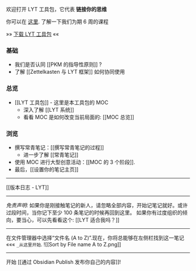 欢迎打开 LYT 工具包，它代表 **链接你的思维**

你可以在 [这里](https://www.linkingyourthinking.com/waitlist). 了解一下我们为期 6 周的课程

»» [下载 LYT 工具包](https://www.linkingyourthinking.com/lyt-kit) ««

### 基础
- 我们是否认同 [[PKM 的指导性原则]] ?
- 了解 [[Zettelkasten 与 LYT 框架]] 如何协同使用

### 总览
- [[LYT 工具包]] - 这里是本工具包的 MOC
	- 深入了解 [[LYT 系统]]
	- 看看 MOC 是如何改变当前局面的: [[MOC 总览]]

### 浏览
- 撰写常青笔记：[[撰写常青笔记的过程]]
	- 进一步了解 [[常青笔记]]
- 使用 MOC 进行大型创意活动：[[MOC 的 3 个阶段]].
- 最后，[[设置你的笔记主页]]

---
[[版本日志 - LYT]]

---
*免责声明*: 如果你是刚接触笔记的新人，请忽略全部内容，开始记笔记就好。或许过段时间，当你记下至少 100 条笔记的时候再回到这里。 如果你有过度组织的倾向，要当心，可以先看看这个: [[LYT 适合我吗？]]

---
在文件管理器中选择“文件名 (A to Z)”.现在，你将总能够在左侧栏找到这一笔记 ««« `_从这里开始`. 
![[Sort by File name A to Z.png]]

---
开始 [[通过 Obsidian Publish 发布你自己的内容]]!